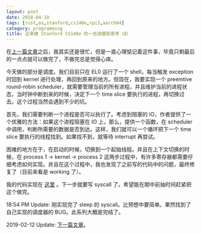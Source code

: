 ```yaml
---
layout: post
date: 2018-04-10
tags: [rust,os,stanford,cs140e,rpi3,aarch64]
category: programming
title: 近来做 Stanford CS140e 的一些进展和思考（8）
---
```


在[上一篇文章](thoughts-on-stanford-cs140e-7.md)之后，我其实还是很忙，但是一直心理惦记着这件事，毕竟只剩最后的一点点就可以做完了，不做完总是觉得心痒。

今天做的部分是调度。我们目前只在 EL0 运行了一个 shell，每当触发 exception 时回到 kernel 进行处理，再回到原来的地方。但现在，我要实现一个 preemtive round-robin scheduler，就需要管理当前的所有进程，并且维护当前的进程状态，当时钟中断到来的时候，决定下一个 time slice 要执行的进程，再切换过去。这个过程当然会遇到不少的坑。

首先，我们需要判断一个进程是否可以执行了。考虑到阻塞的 IO，作者提供了一个优雅的方法：如果这个进程阻塞在 IO 上，那么，提供一个函数，在 scheduler 中调用，判断所需要的数据是否到达。这样，我们就可以一个循环把下一个 time slice 要执行的线程找到。如果找不到，就等待 interrupt 再尝试。

困难的地方在于，在启动的时候，切换到一个起始线程。并且在上下文切换的时候，在 process 1 -> kernel -> process 2 这两步过程中，有许多寄存器都需要仔细考虑如何实现。并且在这个过程中，我也发现了之前写的代码中的问题，最终修复了（目前来看是 working 了）。

我的代码实现在 [这里](https://github.com/jiegec/cs140e/commit/977f179a9b28e88e85f4ba9577a0682bf2b6c57b) 。下一步就要写 syscall 了。希望能在期中前抽时间赶紧把这个做完。

18:54 PM Update: 刚实现完了 sleep 的 syscall。比预想中要简单。果然找到了自己实现的调度器的 BUG。此系列大概是完结了。

2019-02-12 Update: [下一篇文章](thoughts-on-stanford-cs140e-9.md)。
